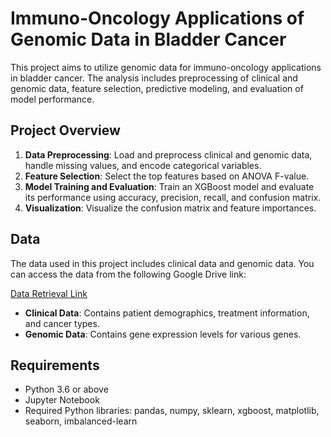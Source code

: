 # Immuno-Oncology Applications of Genomic Data in Bladder Cancer

This project aims to utilize genomic data for immuno-oncology applications in bladder cancer. The analysis includes preprocessing of clinical and genomic data, feature selection, predictive modeling, and evaluation of model performance.

## Project Overview

1. **Data Preprocessing**: Load and preprocess clinical and genomic data, handle missing values, and encode categorical variables.
2. **Feature Selection**: Select the top features based on ANOVA F-value.
3. **Model Training and Evaluation**: Train an XGBoost model and evaluate its performance using accuracy, precision, recall, and confusion matrix.
4. **Visualization**: Visualize the confusion matrix and feature importances.

## Data

The data used in this project includes clinical data and genomic data. You can access the data from the following Google Drive link:

[Data Retrieval Link](https://drive.google.com/drive/folders/1Hz2B5ISJvUQBVTqVat1wYjuhuxwp1mTs?usp=sharing)

- **Clinical Data**: Contains patient demographics, treatment information, and cancer types.
- **Genomic Data**: Contains gene expression levels for various genes.

## Requirements

- Python 3.6 or above
- Jupyter Notebook
- Required Python libraries: pandas, numpy, sklearn, xgboost, matplotlib, seaborn, imbalanced-learn

